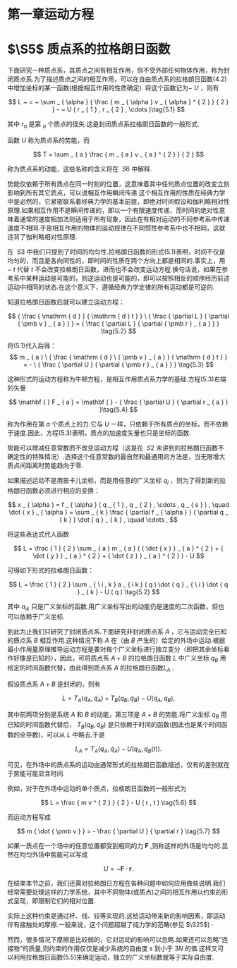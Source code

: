 # 第一章运动方程

# $\S5$ 质点系的拉格朗日函数

下面研究一种质点系，其质点之间有相互作用，但不受外部任何物体作用，称为封闭质点系.为了描述质点之间的相互作用，可以在自由质点系的拉格朗日函数(4.2)中增加坐标的某一函数(根据相互作用的性质确定). 将这个函数记为$- \ U$ ，则有

$$
L ~ = ~ \sum _ { \alpha } { \frac { m _ { \alpha } v _ { \alpha } ^ { 2 } } { 2 } } - ~ U ( r _ { 1 } , r _ { 2 } , \cdots )\tag{5.1}
$$

其中 $r _ { a }$ 是第 $_ { a }$ 个质点的径矢.这是封闭质点系拉格朗日函数的一般形式.

函数 $U$ 称为质点系的势能，而

$$
T = \sum _ { a } \frac { m _ { a } v _ { a } ^ { 2 } } { 2 }
$$

称为质点系的动能，这些名称的含义将在 $\ S 6$ 中解释.

势能仅依赖于所有质点在同一时刻的位置，这意味着其中任何质点位置的改变立刻影响到所有其它质点，可以说相互作用瞬间传递.这个相互作用的性质在经典力学中是必然的，它紧密联系着经典力学的基本前提，即绝对时间假设和伽利略相对性原理.如果相互作用不是瞬间传递的，即以一个有限速度传递，而时间的绝对性意味着通常的速度相加法则适用于所有现象，因此在有相对运动的不同参考系中传递速度不相同.于是相互作用的物体的运动规律在不同惯性参考系中也不相同，这就违背了伽利略相对性原理.

在 $\ S 3$ 中我们只提到了时间的均匀性.拉格朗日函数的形式(5.1)表明，时间不仅是均匀的，而且是各向同性的，即时间的性质在两个方向上都是相同的.事实上，用 $- \textit { t }$ 代替 $t$ 不会改变拉格朗日函数，进而也不会改变运动方程.换句话说，如果在参考系中某种运动是可能的，则逆运动也是可能的，即可以按照相反的顺序经历前述运动中相同的状态.在这个意义下，遵循经典力学定律的所有运动都是可逆的.

知道拉格朗日函数后就可以建立运动方程：

$$
{ \frac { \mathrm { d } } { \mathrm { d } t } } \ { \frac { \partial L } { \partial { \pmb v } _ { a } } } = { \frac { \partial L } { \partial { \pmb r } _ { a } } } \tag{5.2}
$$

将(5.1)代入后得：
<span id="Landua_dynamics_5_3"></span>
$$
m _ { a } \ { \frac { \mathrm { d } \ { \pmb v } _ { a } } { \mathrm { d } t } } = - \ { \frac { \partial U } { \partial { \pmb r } _ { a } } } \tag{5.3}
$$

这种形式的运动方程称为牛顿方程，是相互作用质点系力学的基础.方程(5.3)右端的矢量

$$
\mathbf { } F _ { a } = \mathbf { } - { \frac { \partial U } { \partial r _ { a } } }\tag{5.4}
$$

称为作用在第 $a$ 个质点上的力.它与 $U$ 一样，只依赖于所有质点的坐标，而不依赖于速度.因此，方程(5.3)表明，质点的加速度矢量也只是坐标的函数.

势能可以增减任意常数而不改变运动方程（这是在 $\ S 2$ 末讲到的拉格朗日函数不确定性的特殊情况）.选择这个任意常数的最自然和最通用的方法是，当无限增大质点间距离时势能趋向于零.

如果描述运动不是用笛卡儿坐标，而是用任意的广义坐标 $q _ { i }$ ，则为了得到新的拉格朗日函数必须进行相应的变换：

$$
x _ { \alpha } = f _ { \alpha } ( q _ { 1 } , q _ { 2 } , \cdots , q _ { s } ) , \quad \dot { x } _ { \alpha } = \sum _ { k } \frac { \partial f _ { \alpha } } { \partial q _ { k } } \dot { q } _ { k } , \quad \cdots ,
$$

将这些表达式代入函数

$$
L = \frac { 1 } { 2 } \sum _ { a } m _ { a } (  { \dot { x } } _ { a } ^ { 2 } + { \dot { y } } _ { a } ^ { 2 } + { \dot { z } } _ { a } ^ { 2 } ) - U
$$

可得如下形式的拉格朗日函数：

$$
L = \frac { 1 } { 2 } \sum _ { \ i , k } a _ { i k } ( q ) \dot { q } _ { \ i } \dot { q } _ { k } - U ( q ) \tag{5.2}
$$

其中 $a _ { \scriptscriptstyle { \imath k } }$ 只是广义坐标的函数.用广义坐标写出的动能仍是速度的二次函数，但也可以依赖于广义坐标.

到此为止我们只研究了封闭质点系.下面研究非封闭质点系 $A$ ，它与运动完全已知的质点系 $B$ 相互作用.这种情况下称 $A$ 在（由 $B$ 产生的）给定的外场中运动.根据最小作用量原理推导运动方程是要对每个广义坐标进行独立变分（即把其余坐标看作好像是已知的），因此，可将质点系 $A + B$ 的拉格朗日函数 $L$ 中广义坐标 $q _ { B }$ 用给定的时间函数代替，由此得到质点系 $A$ 的拉格朗日函数$L _ { A }$ .

假设质点系 $A + B$ 是封闭的，则有

$$
L = T _ { A } ( q _ { A } , \dot { q } _ { A } ) + T _ { B } ( q _ { B } , \dot { q } _ { B } ) - U ( q _ { A } , q _ { B } ) ,
$$

其中前两项分别是系统 $A$ 和 $B$ 的动能，第三项是 $A + B$ 的势能.将广义坐标 $q _ { B }$ 用已知的时间函数代替后， $T _ { B } ( q _ { B } , \dot { q } _ { B } )$ 是只依赖于时间的函数(因此也是某个时间函数的全导数)，可以从 $L$ 中略去.于是

$$
L _ { A } = T _ { A } ( q _ { A } , \dot { q } _ { A } ) - { U } ( q _ { A } , q _ { B } ( t ) ) .
$$

可见，在外场中的质点系的运动由通常形式的拉格朗日函数描述，仅有的差别就在于势能可能显含时间.

例如，对于在外场中运动的单个质点，拉格朗日函数的一般形式为

$$
L = \frac { m v ^ { 2 } } { 2 } - U ( r , t ) \tag{5.6}
$$

而运动方程写成

$$
m { \dot { \pmb v } } = - \frac { \partial U } { \partial r } \tag{5.7}
$$

如果一质点在一个场中的任意位置都受到相同的力 $\pmb { F }$ ,则称这样的外场是均匀的.显然在均匀外场中势能可以写成

$$
U = -  \boldsymbol{F} \cdot \boldsymbol{r} . 
$$

在结束本节之前，我们还需对拉格朗日方程在各种问题中如何应用做些说明.我们经常需要处理这样的力学系统，其中不同物体(或质点)之间的相互作用以约束的形式呈现，即限制它们的相对位置.

实际上这种约束是通过杆、线、铰等实现的.这给运动带来新的影响因素，即运动伴有接触处的摩擦.一般来说，这个问题超越了纯力学的范畴(参见 $\S25$) ·

然而，很多情况下摩擦是比较弱的，它对运动的影响可以忽略.如果还可以忽略“连接物”的质量,则约束的作用仅仅是减少系统的自由度 $s$ 到小于 $3 N$ 的值.这样又可以利用拉格朗日函数(5.5)来确定运动，独立的广义坐标数就等于实际自由度.

